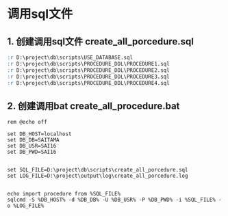 # 调用sql文件

## 1. 创建调用sql文件 create_all_porcedure.sql

```sql
:r D:\project\db\scripts\USE_DATABASE.sql
:r D:\project\db\scripts\PROCEDURE_DDL\PROCEDURE1.sql
:r D:\project\db\scripts\PROCEDURE_DDL\PROCEDURE2.sql
:r D:\project\db\scripts\PROCEDURE_DDL\PROCEDURE3.sql
:r D:\project\db\scripts\PROCEDURE_DDL\PROCEDURE4.sql
```



## 2. 创建调用bat create_all_procedure.bat

```shell
rem @echo off

set DB_HOST=localhost
set DB_DB=SAITAMA
set DB_USR=SAI16
set DB_PWD=SAI16


set SQL_FILE=D:\project\db\scripts\create_all_porcedure.sql
set LOG_FILE=D:\project\output\log\create_all_porcedure.log


echo import procedure from %SQL_FILE%
sqlcmd -S %DB_HOST% -d %DB_DB% -U %DB_USR% -P %DB_PWD% -i %SQL_FILE% -o %LOG_FILE%
 
```

